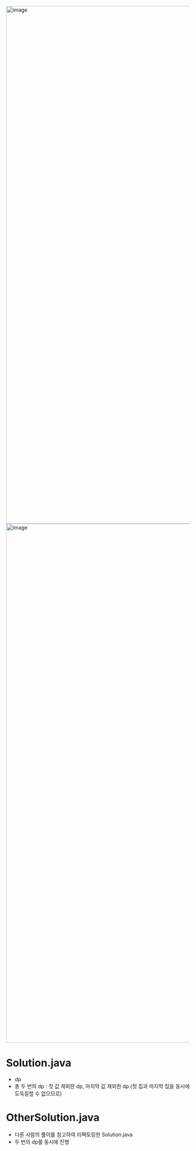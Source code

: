 <img width="1414" alt="image" src="https://user-images.githubusercontent.com/48542327/91649074-9c8c4600-eaaa-11ea-848a-fbee5a297e87.png">
<img width="1417" alt="image" src="https://user-images.githubusercontent.com/48542327/91649093-d78e7980-eaaa-11ea-896c-760422b70aed.png">

# Solution.java
* dp
* 총 두 번의 dp : 첫 값 제외한 dp, 마지막 값 제외한 dp (첫 집과 마지막 집을 동시에 도둑질할 수 없으므로)

# OtherSolution.java
* 다른 사람의 풀이를 참고하여 리팩토링한 Solution.java
* 두 번의 dp를 동시에 진행
